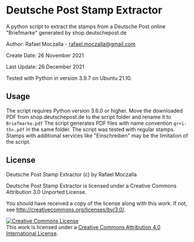 # Deutsche Post Stamp Extractor
A python script to extract the stamps from a Deutsche Post online "Briefmarke" generated by shop.deutschepost.de

Author: Rafael Moczalla - rafael.moczalla@gmail.com

Create Date: 26 November 2021

Last Update: 26 December 2021

Tested with Python in version 3.9.7 on Ubuntu 21.10.

## Usage
The script requires Python version 3.6.0 or higher. Move the downloaded PDF from shop.deutschepost.de to the script folder and rename it to `Briefmarke.pdf` The script generates PDF files with name convention `qr<i-th>.pdf` in the same folder. The script was tested with regular stamps. Stamps with additional services like "Einschreiben" may be the limitation of the script.

## License
Deutsche Post Stamp Extractor (c) by Rafael Moczalla

Deutsche Post Stamp Extractor is licensed under a
Creative Commons Attribution 3.0 Unported License.

You should have received a copy of the license along with this
work.  If not, see <http://creativecommons.org/licenses/by/3.0/>.

<a rel="license" href="http://creativecommons.org/licenses/by/4.0/"><img alt="Creative Commons License" style="border-width:0" src="https://i.creativecommons.org/l/by/4.0/88x31.png" /></a><br />This work is licensed under a <a rel="license" href="http://creativecommons.org/licenses/by/4.0/">Creative Commons Attribution 4.0 International License</a>.